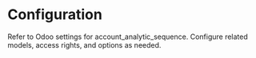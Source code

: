 # Configuration

Refer to Odoo settings for account_analytic_sequence. Configure related models, access rights, and options as needed.
